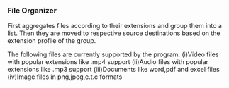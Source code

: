 ### **File Organizer**

First aggregates files according to their extensions and group them into a list.
Then they are moved to respective source destinations based on the extension profile of the group.


The following files are currently supported by the program:
(i)Video files with popular extensions like .mp4 support
(ii)Audio files with popular extensions like .mp3 support
(iii)Documents like word,pdf and excel files
(iv)Image files in png,jpeg,e.t.c formats